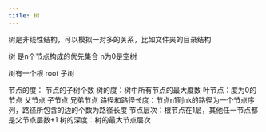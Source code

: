 ```yaml
---
title: 树
---
```

树是非线性结构，可以模拟一对多的关系，比如文件夹的目录结构

树 是n个节点构成的优先集合
n为0是空树

树有一个根 root
子树

节点的度： 节点的子树个数
树的度：树中所有节点的最大度数
叶节点：度为0的节点
父节点
子节点
兄弟节点
路径和路径长度：节点n1到nk的路径为一个节点序列，路径所包含的边的个数为路径长度
节点层次：根节点在1层，其他任一节点都是父节点层数+1
树的深度：树的最大节点层次